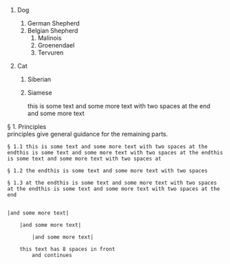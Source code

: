 

1. Dog
	1. German Shepherd
	2. Belgian Shepherd
		1. Malinois
		2. Groenendael
		3. Tervuren
		
2. Cat
	1. Siberian
	2. Siamese
    
    
		this is some text
		and some more text with two spaces at the end  
		and some more text
		
		
§ 1. Principles  
principles give general guidance for the remaining parts.

	§ 1.1 this is some text and some more text with two spaces at the endthis is some text and some more text with two spaces at the endthis is some text and some more text with two spaces at
	
	§ 1.2 the endthis is some text and some more text with two spaces
	
	§ 1.3 at the endthis is some text and some more text with two spaces at the endthis is some text and some more text with two spaces at the end  
	
	
	|and some more text|  
	
		|and some more text|  
		
			|and some more text|

        this text has 8 spaces in front  
			and continues
